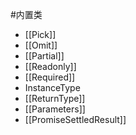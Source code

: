 #内置类 

+ [[Pick]]
+ [[Omit]]
+ [[Partial]]
+ [[Readonly]]
+ [[Required]]
+ InstanceType
+ [[ReturnType]]
+ [[Parameters]]
+ [[PromiseSettledResult]]